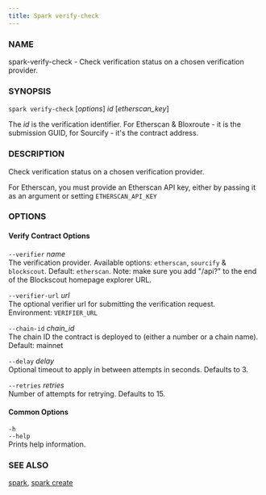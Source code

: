 ```yaml
---
title: Spark verify-check
---
```


### NAME

spark-verify-check - Check verification status on a chosen verification provider.

### SYNOPSIS

`spark verify-check` [*options*] _id_ [*etherscan_key*]

The _id_ is the verification identifier. For Etherscan & Bloxroute - it is the submission GUID, for Sourcify - it's the contract address.

### DESCRIPTION

Check verification status on a chosen verification provider.

For Etherscan, you must provide an Etherscan API key, either by passing it as an argument or setting `ETHERSCAN_API_KEY`

### OPTIONS

#### Verify Contract Options

`--verifier` _name_  
The verification provider. Available options: `etherscan`, `sourcify` & `blockscout`. Default: `etherscan`. Note: make sure you add "/api\?" to the end of the Blockscout homepage explorer URL.

`--verifier-url` _url_  
The optional verifier url for submitting the verification request.  
Environment: `VERIFIER_URL`

`--chain-id` _chain_id_  
The chain ID the contract is deployed to (either a number or a chain name).  
Default: mainnet

`--delay` _delay_  
Optional timeout to apply in between attempts in seconds. Defaults to 3.

`--retries` _retries_  
Number of attempts for retrying. Defaults to 15.

#### Common Options

`-h`  
`--help`  
Prints help information.

### SEE ALSO

[spark](./spark.md), [spark create](./spark-create.md)
